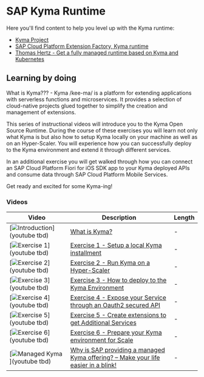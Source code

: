 # SAP Kyma Runtime

Here you'll find content to help you level up with the Kyma runtime:

- [Kyma Project](https://kyma-project.io)
- [SAP Cloud Platform Extension Factory, Kyma runtime](https://discovery-center.cloud.sap/protected/index.html#/serviceCatalog/1b320a69-c013-417c-bf55-2683299777c6)
- [Thomas Hertz - Get a fully managed runtime based on Kyma and Kubernetes](https://blogs.sap.com/2020/05/12/get-a-fully-managed-runtime-based-on-kyma-and-kubernetes/)

## Learning by doing

What is Kyma??? - Kyma /kee-ma/ is a platform for extending applications with serverless functions and microservices. It provides a selection of cloud-native projects glued together to simplify the creation and management of extensions.  

This series of instructional videos will introduce you to the Kyma Open Source Runtime. During the course of these exercises you will learn not only what Kyma is but also how to setup Kyma locally on your machine as well as on an Hyper-Scaler. You will experience how you can successfully deploy to the Kyma environment and extend it through different services.

In an additional exercise you will get walked through how you can connect an SAP Cloud Platform Fiori for iOS SDK app to your Kyma deployed APIs and consume data through SAP Cloud Platform Mobile Services.

Get ready and excited for some Kyma-ing!

### Videos  

| Video | Description | Length |
| - | - | - |
| [![Introduction](thumbnail-01.jpg)](youtube tbd)  | [What is Kyma?](https://github.com/SAP-samples)                                                  | - |
| [![Exercise 1](thumbnail-02.jpg)](youtube tbd)    | [Exercise 1 - Setup a local Kyma installment](https://github.com/SAP-samples)                    | - |
| [![Exercise 2](thumbnail-03.jpg)](youtube tbd)    | [Exercise 2 - Run Kyma on a Hyper-Scaler](https://github.com/SAP-samples)                        | - |
| [![Exercise 3](thumbnail-04.jpg)](youtube tbd)    | [Exercise 3 - How to deploy to the Kyma Environment](https://github.com/SAP-samples)             | - |
| [![Exercise 4](thumbnail-05.jpg)](youtube tbd)    | [Exercise 4 - Expose your Service through an Oauth2 secured API](https://github.com/SAP-samples) | - |
| [![Exercise 5](thumbnail-06.jpg)](youtube tbd)    | [Exercise 5 - Create extensions to get Additional Services](https://github.com/SAP-samples)      | - |
| [![Exercise 6](thumbnail-07.jpg)](youtube tbd)    | [Exercise 6 - Prepare your Kyma environment for Scale](https://github.com/SAP-samples)           | - |
| [![Managed Kyma](thumbnail-08.jpg)](youtube tbd)  | [Why is SAP providing a managed Kyma offering? – Make your life easier in a blink!](https://github.com/SAP-samples) | - |
